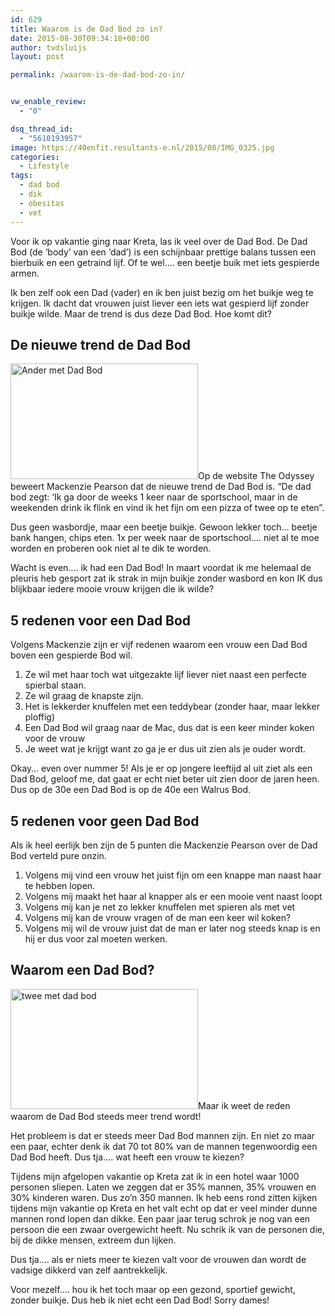 ```yaml
---
id: 629
title: Waarom is de Dad Bod zo in?
date: 2015-08-30T09:34:18+00:00
author: tvdsluijs
layout: post

permalink: /waarom-is-de-dad-bod-zo-in/


vw_enable_review:
  - "0"

dsq_thread_id:
  - "5610193957"
image: https://40enfit.resultants-e.nl/2015/08/IMG_0325.jpg
categories:
  - Lifestyle
tags:
  - dad bod
  - dik
  - obesitas
  - vet
---
```

Voor ik op vakantie ging naar Kreta, las ik veel over de Dad Bod. De Dad Bod (de ‘body’ van een ‘dad’) is een schijnbaar prettige balans tussen een bierbuik en een getraind lijf. Of te wel…. een beetje buik met iets gespierde armen.

Ik ben zelf ook een Dad (vader) en ik ben juist bezig om het buikje weg te krijgen. Ik dacht dat vrouwen juist liever een iets wat gespierd lijf zonder buikje wilde. Maar de trend is dus deze Dad Bod. Hoe komt dit?<!--more-->

## De nieuwe trend de Dad Bod

[<img class="alignleft size-medium wp-image-631" src="https://40enfit.resultants-e.nl/2015/08/IMG_0322-a-300x185.jpg" alt="Ander met Dad Bod" width="300" height="185" srcset="https://40enfit.resultants-e.nl/2015/08/IMG_0322-a-300x185.jpg 300w, https://40enfit.resultants-e.nl/2015/08/IMG_0322-a.jpg 833w" sizes="(max-width: 300px) 100vw, 300px" />](https://40enfit.resultants-e.nl/2015/08/IMG_0322-a.jpg)Op de website The Odyssey beweert Mackenzie Pearson dat de nieuwe trend de Dad Bod is. “De dad bod zegt: ‘Ik ga door de weeks 1 keer naar de sportschool, maar in de weekenden drink ik flink en vind ik het fijn om een pizza of twee op te eten”.

Dus geen wasbordje, maar een beetje buikje. Gewoon lekker toch… beetje bank hangen, chips eten. 1x per week naar de sportschool…. niet al te moe worden en proberen ook niet al te dik te worden.

Wacht is even…. ik had een Dad Bod! In maart voordat ik me helemaal de pleuris heb gesport zat ik strak in mijn buikje zonder wasbord en kon IK dus blijkbaar iedere mooie vrouw krijgen die ik wilde?

## 5 redenen voor een Dad Bod

Volgens Mackenzie zijn er vijf redenen waarom een vrouw een Dad Bod boven een gespierde Bod wil.

  1. Ze wil met haar toch wat uitgezakte lijf liever niet naast een perfecte spierbal staan.
  2. Ze wil graag de knapste zijn.
  3. Het is lekkerder knuffelen met een teddybear (zonder haar, maar lekker ploffig)
  4. Een Dad Bod wil graag naar de Mac, dus dat is een keer minder koken voor de vrouw
  5. Je weet wat je krijgt want zo ga je er dus uit zien als je ouder wordt.

Okay… even over nummer 5! Als je er op jongere leeftijd al uit ziet als een Dad Bod, geloof me, dat gaat er echt niet beter uit zien door de jaren heen. Dus op de 30e een Dad Bod is op de 40e een Walrus Bod.

## 5 redenen voor geen Dad Bod

Als ik heel eerlijk ben zijn de 5 punten die Mackenzie Pearson over de Dad Bod verteld pure onzin.

  1. Volgens mij vind een vrouw het juist fijn om een knappe man naast haar te hebben lopen.
  2. Volgens mij maakt het haar al knapper als er een mooie vent naast loopt
  3. Volgens mij kan je net zo lekker knuffelen met spieren als met vet
  4. Volgens mij kan de vrouw vragen of de man een keer wil koken?
  5. Volgens mij wil de vrouw juist dat de man er later nog steeds knap is en hij er dus voor zal moeten werken.

## Waarom een Dad Bod?

[<img class="alignright size-medium wp-image-630" src="https://40enfit.resultants-e.nl/2015/08/IMG_0321-300x192.jpg" alt="twee met dad bod" width="300" height="192" srcset="https://40enfit.resultants-e.nl/2015/08/IMG_0321-300x192.jpg 300w, https://40enfit.resultants-e.nl/2015/08/IMG_0321-1024x657.jpg 1024w, https://40enfit.resultants-e.nl/2015/08/IMG_0321.jpg 1034w" sizes="(max-width: 300px) 100vw, 300px" />](https://40enfit.resultants-e.nl/2015/08/IMG_0321.jpg)Maar ik weet de reden waarom de Dad Bod steeds meer trend wordt!

Het probleem is dat er steeds meer Dad Bod mannen zijn. En niet zo maar een paar, echter denk ik dat 70 tot 80% van de mannen tegenwoordig een Dad Bod heeft. Dus tja…. wat heeft een vrouw te kiezen?

Tijdens mijn afgelopen vakantie op Kreta zat ik in een hotel waar 1000 personen sliepen. Laten we zeggen dat er 35% mannen, 35% vrouwen en 30% kinderen waren. Dus zo’n 350 mannen. Ik heb eens rond zitten kijken tijdens mijn vakantie op Kreta en het valt echt op dat er veel minder dunne mannen rond lopen dan dikke. Een paar jaar terug schrok je nog van een persoon die een zwaar overgewicht heeft. Nu schrik ik van de personen die, bij de dikke mensen, extreem dun lijken.

Dus tja…. als er niets meer te kiezen valt voor de vrouwen dan wordt de vadsige dikkerd van zelf aantrekkelijk.

Voor mezelf…. hou ik het toch maar op een gezond, sportief gewicht, zonder buikje. Dus heb ik niet echt een Dad Bod! Sorry dames!